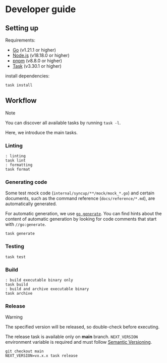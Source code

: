 # Developer guide

## Setting up

Requirements:

- [Go](https://go.dev/) (v1.21.1 or higher)
- [Node.js](https://nodejs.org/) (v18.18.0 or higher)
- [pnpm](https://pnpm.io/) (v8.8.0 or higher)
- [Task](https://taskfile.dev/) (v3.30.1 or higher)

install dependencies:

```shell
task install
```

## Workflow

> [!NOTE]
> You can discover all available tasks by running `task -l`.

Here, we introduce the main tasks.

### Linting

```shell
: linting
task lint
: formatting
task format
```

### Generating code

Some test mock code (`internal/syncup/**/mock/mock_*.go`) and certain documents, such as the command reference (`docs/reference/*.md`), are automatically generated.

For automatic generation, we use [`go generate`](https://go.dev/blog/generate).
You can find hints about the content of automatic generation by looking for code comments that start with `//go:generate`.

```shell
task generate
```

### Testing

```shell
task test
```

### Build

```shell
: build executable binary only
task build
: build and archive executable binary
task archive
```

### Release

> [!WARNING]
> The specified version will be released, so double-check before executing.

The release task is available only on **main** branch.
`NEXT_VERSION` environment variable is required and must follow [Semantic Versioning](https://semver.org/spec/v2.0.0.html).

```shell
git checkout main
NEXT_VERSION=vx.x.x task release
```
